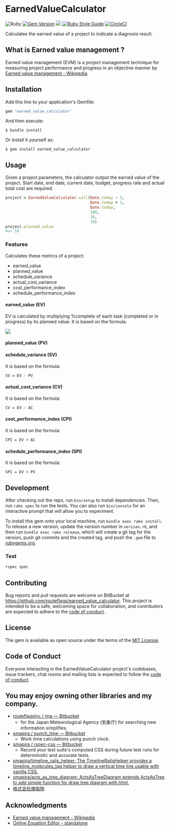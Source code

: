 # EarnedValueCalculator

![Ruby](https://img.shields.io/badge/Ruby-CC342D?style=for-the-badge&logo=ruby&logoColor=white) 
[![Gem Version](https://badge.fury.io/rb/earned_value_calculator.svg)](https://badge.fury.io/rb/earned_value_calculator) 
![](https://ruby-gem-downloads-badge.herokuapp.com/earned_value_calculator) 
[![Ruby Style Guide](https://img.shields.io/badge/code_style-rubocop-brightgreen.svg)](https://github.com/rubocop-hq/rubocop) 
[![CircleCI](https://circleci.com/gh/routeflags/earned_value_calculator/tree/main.svg?style=svg)](https://circleci.com/gh/routeflags/earned_value_calculator/tree/main)

Calculates the earned value of a project to indicate a diagnosis result.

## What is Earned value management ?

Earned value management (EVM) is a project management technique for measuring project performance and progress in an objective manner by [Earned value management - Wikipedia](https://en.wikipedia.org/wiki/Earned_value_management).

## Installation

Add this line to your application's Gemfile:

```ruby
gem 'earned_value_calculator'
```

And then execute:

    $ bundle install

Or install it yourself as:

    $ gem install earned_value_calculator

## Usage

Given a project parameters, the calculator output the earned value of the project.
Start date, end date, current date, budget, progress rate and actual total cost are required.

```ruby
project = EarnedValueCalculator.call(Date.today - 3,
                                     Date.today + 3,
                                     Date.today,
                                     100,
                                     10,
                                     10)
project.planned_value
#=> 50
```

### Features

Calculates these metrics of a project:

* earned_value
* planned_value
* schedule_variance
* actual_cost_variance
* cost_performance_index
* schedule_performance_index

#### earned_value (EV)
EV is calculated by multiplying %complete of each task (completed or in progress) by its planned value.
It is based on the formula:

<img src="https://latex.codecogs.com/svg.image?EV&space;=&space;\sum_{Start}^{Current}PV(Completed)" />

#### planned_value (PV)

#### schedule_variance (SV)
It is based on the formula:

    SV = EV - PV

#### actual_cost_variance (CV)
It is based on the formula:

    CV = EV - AC

#### cost_performance_index (CPI)
It is based on the formula:

    CPI = EV ÷ AC

#### schedule_performance_index (SPI)
It is based on the formula:

    SPI = EV ÷ PV


## Development

After checking out the repo, run `bin/setup` to install dependencies. Then, run `rake spec` to run the tests. You can also run `bin/console` for an interactive prompt that will allow you to experiment.

To install this gem onto your local machine, run `bundle exec rake install`. To release a new version, update the version number in `version.rb`, and then run `bundle exec rake release`, which will create a git tag for the version, push git commits and the created tag, and push the `.gem` file to [rubygems.org](https://rubygems.org).

### Test

```bash
rspec spec
```

## Contributing

Bug reports and pull requests are welcome on BitBucket at https://github.com/routeflags/earned_value_calculator. This project is intended to be a safe, welcoming space for collaboration, and contributors are expected to adhere to the [code of conduct](https://github.com/routeflags/earned_value_calculator/blob/main/CODE_OF_CONDUCT.md).

## License

The gem is available as open source under the terms of the [MIT License](https://opensource.org/licenses/MIT).

## Code of Conduct

Everyone interacting in the EarnedValueCalculator project's codebases, issue trackers, chat rooms and mailing lists is expected to follow the [code of conduct](https://github.com/routeflags/earned_value_calculator/blob/main/CODE_OF_CONDUCT.md).


## You may enjoy owning other libraries and my company.

* [routeflagsinc / jma — Bitbucket](https://bitbucket.org/routeflagsinc/jma/src/main/)
    - for the Japan Meteorological Agency (気象庁) for searching new information simplifies.
* [smapira / punch_time — Bitbucket](https://bitbucket.org/smapira/punch_time/src/master/)
    - Work time calculations using punch clock.
* [smapira / rspec-css — Bitbucket](https://bitbucket.org/smapira/rspec-css/src/master/)
    - Record your test suite's computed CSS during future test runs for deterministic and accurate tests.
* [smapira/timeline_rails_helper: The TimelineRailsHelper provides a timeline_molecules_tag helper to draw a vertical time line usable with vanilla CSS.](https://github.com/smapira/timeline_rails_helper)
* [smapira/acts_as_tree_diagram: ActsAsTreeDiagram extends ActsAsTree to add simple function for draw tree diagram with html.](https://github.com/smapira/acts_as_tree_diagram)
* [株式会社旗指物](https://blog.routeflags.com/)

## Аcknowledgments

* [Earned value management - Wikipedia](https://en.wikipedia.org/wiki/Earned_value_management)
* [Online Equation Editor - standalone](https://www.codecogs.com/latex/eqneditor.php)
